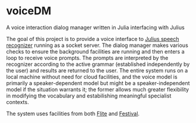 # voiceDM
A voice interaction dialog manager written in Julia interfacing with Julius

The goal of this project is to provide a voice interface to [Julius speech recognizer](https://github.com/julius-speech/julius) running as a socket server. The dialog manager makes various checks to ensure the background facilities are running and then enters a loop to receive voice prompts. The prompts are interpreted by the recognizer according to the active grammar (established independently by the user) and results are returned to the user. The entire system runs on a local machine without need for cloud facilities, and the voice model is primarily a speaker-dependent model but might be a speaker-independent model if the situation warrants it; the former allows much greater flexibility in modifying the vocabulary and estabilishing meaningful specialist contexts.

The system uses facilities from both [Flite](https://github.com/festvox/flite) and [Festival](https://github.com/festvox/festival).
